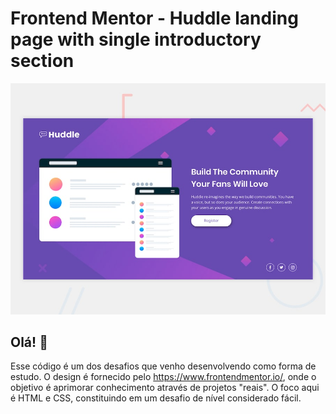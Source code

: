 # Frontend Mentor - Huddle landing page with single introductory section

![Design preview for the Huddle landing page with single introductory section](./design/desktop-preview.jpg)

## Olá! 👋

Esse código é um dos desafios que venho desenvolvendo como forma de estudo. O design é fornecido pelo https://www.frontendmentor.io/, onde o objetivo é aprimorar conhecimento através de projetos "reais". O foco aqui é HTML e CSS, constituindo em um desafio de nível considerado fácil.